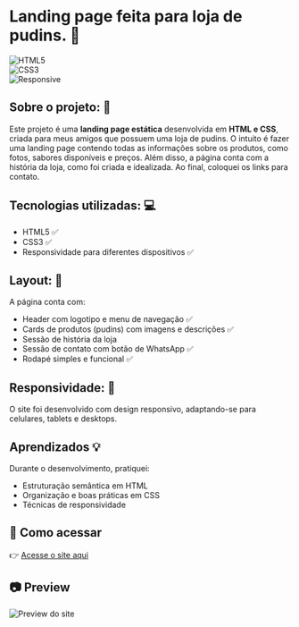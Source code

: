 # Landing page feita para loja de pudins. 🍮

![HTML5](https://img.shields.io/badge/HTML5-E34F26?style=for-the-badge&logo=html5&logoColor=fff)  
![CSS3](https://img.shields.io/badge/CSS3-1572B6?style=for-the-badge&logo=css3&logoColor=fff)  
![Responsive](https://img.shields.io/badge/Responsive-Yes-brightgreen?style=for-the-badge)  

## Sobre o projeto: 📌
Este projeto é uma **landing page estática** desenvolvida em **HTML e CSS**, criada para meus amigos que possuem uma loja de pudins. O intuito é fazer uma landing page contendo todas as informações sobre os produtos, como fotos, sabores disponíveis e preços. Além disso, a página conta com a história da loja, como foi criada e idealizada. Ao final, coloquei os links para contato.

## Tecnologias utilizadas: 💻
- HTML5 ✅
- CSS3 ✅
- Responsividade para diferentes dispositivos ✅

## Layout: 🎨
A página conta com:  
- Header com logotipo e menu de navegação ✅
- Cards de produtos (pudins) com imagens e descrições ✅
- Sessão de história da loja
- Sessão de contato com botão de WhatsApp ✅
- Rodapé simples e funcional ✅

## Responsividade: 📱
O site foi desenvolvido com design responsivo, adaptando-se para celulares, tablets e desktops.

## Aprendizados 💡
Durante o desenvolvimento, pratiquei:  
- Estruturação semântica em HTML
- Organização e boas práticas em CSS  
- Técnicas de responsividade  

## 🔗 Como acessar
👉 [Acesse o site aqui](https://seu-link-aqui.com)  

## 📷 Preview
![Preview do site](./preview.png)

